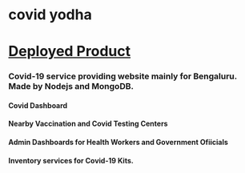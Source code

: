 # covid yodha
# [Deployed Product](https://yodha-covid.herokuapp.com/)
### Covid-19 service providing website mainly for Bengaluru. Made by Nodejs and MongoDB.
#### Covid Dashboard
#### Nearby Vaccination and Covid Testing Centers
#### Admin Dashboards for Health Workers and Government Ofiicials
#### Inventory services for Covid-19 Kits.
